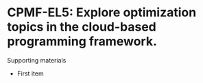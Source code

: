 # CPMF-EL5:  	Explore optimization topics in the cloud-based programming framework.	 

Supporting materials

* First item